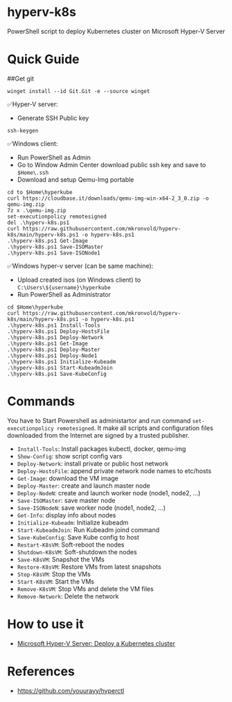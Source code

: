# hyperv-k8s
PowerShell script to deploy Kubernetes cluster on Microsoft Hyper-V Server

# Quick Guide

##Get git
```
winget install --id Git.Git -e --source winget
```

✅Hyper-V server:
- Generate SSH Public key
```
ssh-keygen
```

✅Windows client:
- Run PowerShell as Admin
- Go to Window Admin Center  download public ssh key and save to `$Home\.ssh`
- Download and setup Qemu-Img portable
```
cd to $Home\hyperkube
curl https://cloudbase.it/downloads/qemu-img-win-x64-2_3_0.zip -o qemu-img.zip
7z x .\qemu-img.zip
set-executionpolicy remotesigned
del .\hyperv-k8s.ps1
curl https://raw.githubusercontent.com/mkronvold/hyperv-k8s/main/hyperv-k8s.ps1 -o hyperv-k8s.ps1
.\hyperv-k8s.ps1 Get-Image
.\hyperv-k8s.ps1 Save-ISOMaster
.\hyperv-k8s.ps1 Save-ISONode1
```

✅Windows hyper-v server (can be same machine):
- Upload created isos (on Windows client) to `C:\Users\${username}\hyperkube`
- Run PowerShell as Administrator
```
cd $Home\hyperkube
curl https://raw.githubusercontent.com/mkronvold/hyperv-k8s/main/hyperv-k8s.ps1 -o hyperv-k8s.ps1
.\hyperv-k8s.ps1 Install-Tools
.\hyperv-k8s.ps1 Deploy-HostsFile
.\hyperv-k8s.ps1 Deploy-Network
.\hyperv-k8s.ps1 Get-Image
.\hyperv-k8s.ps1 Deploy-Master
.\hyperv-k8s.ps1 Deploy-Node1
.\hyperv-k8s.ps1 Initialize-Kubeadm
.\hyperv-k8s.ps1 Start-KubeadmJoin
.\hyperv-k8s.ps1 Save-KubeConfig
```
# Commands

You have to Start Powershell as administartor and run command `set-executionpolicy remotesigned`. It make all scripts and configuration files downloaded from the Internet are signed by a trusted publisher.

- `Install-Tools`: Install packages kubectl, docker, qemu-img
- `Show-Config`: show script config vars
- `Deploy-Network`: install private or public host network
- `Deploy-HostsFile`: append private network node names to etc/hosts
- `Get-Image`: download the VM image
- `Deploy-Master`: create and launch master node
- `Deploy-NodeN`: create and launch worker node (node1, node2, ...)
- `Save-ISOMaster`: save master node
- `Save-ISONodeN`: save worker node (node1, node2, ...)
- `Get-Info`: display info about nodes
- `Initialize-Kubeadm`: Initialize kubeadm
- `Start-KubeadmJoin`: Run Kubeadm joind command
- `Save-KubeConfig`: Save Kube config to host
- `Restart-K8sVM`: Soft-reboot the nodes
- `Shutdown-K8sVM`: Soft-shutdown the nodes
- `Save-K8sVM`: Snapshot the VMs
- `Restore-K8sVM`: Restore VMs from latest snapshots
- `Stop-K8sVM`: Stop the VMs
- `Start-K8sVM`: Start the VMs
- `Remove-K8sVM`: Stop VMs and delete the VM files
- `Remove-Network`: Delete the network

# How to use it

- [Microsoft Hyper-V Server: Deploy a Kubernetes cluster](https://www.youtube.com/watch?v=MPjavnlRnQU)

# References
- https://github.com/youurayy/hyperctl

